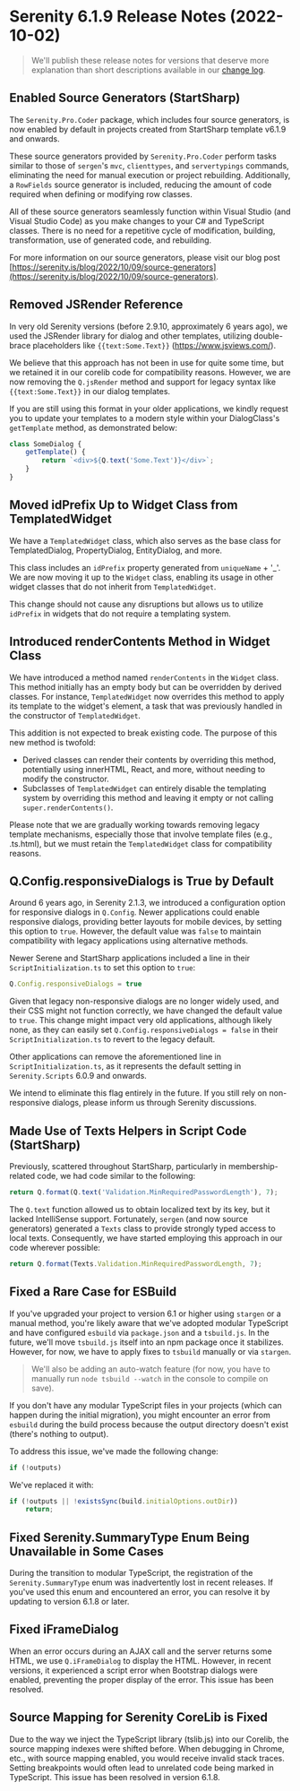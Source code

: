 # Serenity 6.1.9 Release Notes (2022-10-02)

> We'll publish these release notes for versions that deserve more explanation than short descriptions available in our [change log](https://github.com/serenity-is/Serenity/blob/master/CHANGELOG.md).

## Enabled Source Generators (StartSharp)

The `Serenity.Pro.Coder` package, which includes four source generators, is now enabled by default in projects created from StartSharp template v6.1.9 and onwards.

These source generators provided by `Serenity.Pro.Coder` perform tasks similar to those of `sergen`'s `mvc`, `clienttypes`, and `servertypings` commands, eliminating the need for manual execution or project rebuilding. Additionally, a `RowFields` source generator is included, reducing the amount of code required when defining or modifying row classes.

All of these source generators seamlessly function within Visual Studio (and Visual Studio Code) as you make changes to your C# and TypeScript classes. There is no need for a repetitive cycle of modification, building, transformation, use of generated code, and rebuilding.

For more information on our source generators, please visit our blog post [https://serenity.is/blog/2022/10/09/source-generators](https://serenity.is/blog/2022/10/09/source-generators).

## Removed JSRender Reference

In very old Serenity versions (before 2.9.10, approximately 6 years ago), we used the JSRender library for dialog and other templates, utilizing double-brace placeholders like `{{text:Some.Text}}` (https://www.jsviews.com/).

We believe that this approach has not been in use for quite some time, but we retained it in our corelib code for compatibility reasons. However, we are now removing the `Q.jsRender` method and support for legacy syntax like `{{text:Some.Text}}` in our dialog templates.

If you are still using this format in your older applications, we kindly request you to update your templates to a modern style within your DialogClass's `getTemplate` method, as demonstrated below:

```ts
class SomeDialog {
    getTemplate() {
        return `<div>${Q.text('Some.Text')}</div>`;
    }
}
```


## Moved idPrefix Up to Widget Class from TemplatedWidget

We have a `TemplatedWidget` class, which also serves as the base class for TemplatedDialog, PropertyDialog, EntityDialog, and more.

This class includes an `idPrefix` property generated from `uniqueName` + '_'. We are now moving it up to the `Widget` class, enabling its usage in other widget classes that do not inherit from `TemplatedWidget`.

This change should not cause any disruptions but allows us to utilize `idPrefix` in widgets that do not require a templating system.

## Introduced renderContents Method in Widget Class

We have introduced a method named `renderContents` in the `Widget` class. This method initially has an empty body but can be overridden by derived classes. For instance, `TemplatedWidget` now overrides this method to apply its template to the widget's element, a task that was previously handled in the constructor of `TemplatedWidget`.

This addition is not expected to break existing code. The purpose of this new method is twofold:

- Derived classes can render their contents by overriding this method, potentially using innerHTML, React, and more, without needing to modify the constructor.
- Subclasses of `TemplatedWidget` can entirely disable the templating system by overriding this method and leaving it empty or not calling `super.renderContents()`.

Please note that we are gradually working towards removing legacy template mechanisms, especially those that involve template files (e.g., .ts.html), but we must retain the `TemplatedWidget` class for compatibility reasons.

## Q.Config.responsiveDialogs is True by Default

Around 6 years ago, in Serenity 2.1.3, we introduced a configuration option for responsive dialogs in `Q.Config`. Newer applications could enable responsive dialogs, providing better layouts for mobile devices, by setting this option to `true`. However, the default value was `false` to maintain compatibility with legacy applications using alternative methods.

Newer Serene and StartSharp applications included a line in their `ScriptInitialization.ts` to set this option to `true`:

```ts
Q.Config.responsiveDialogs = true
```

Given that legacy non-responsive dialogs are no longer widely used, and their CSS might not function correctly, we have changed the default value to `true`. This change might impact very old applications, although likely none, as they can easily set `Q.Config.responsiveDialogs = false` in their `ScriptInitialization.ts` to revert to the legacy default.

Other applications can remove the aforementioned line in `ScriptInitialization.ts`, as it represents the default setting in `Serenity.Scripts` 6.0.9 and onwards.

We intend to eliminate this flag entirely in the future. If you still rely on non-responsive dialogs, please inform us through Serenity discussions.

## Made Use of Texts Helpers in Script Code (StartSharp)

Previously, scattered throughout StartSharp, particularly in membership-related code, we had code similar to the following:

```ts
return Q.format(Q.text('Validation.MinRequiredPasswordLength'), 7);
```

The `Q.text` function allowed us to obtain localized text by its key, but it lacked IntelliSense support. Fortunately, `sergen` (and now source generators) generated a `Texts` class to provide strongly typed access to local texts. Consequently, we have started employing this approach in our code wherever possible:

```ts
return Q.format(Texts.Validation.MinRequiredPasswordLength, 7);
```

## Fixed a Rare Case for ESBuild

If you've upgraded your project to version 6.1 or higher using `stargen` or a manual method, you're likely aware that we've adopted modular TypeScript and have configured `esbuild` via `package.json` and a `tsbuild.js`. In the future, we'll move `tsbuild.js` itself into an npm package once it stabilizes. However, for now, we have to apply fixes to `tsbuild` manually or via `stargen`.

> We'll also be adding an auto-watch feature (for now, you have to manually run `node tsbuild --watch` in the console to compile on save).

If you don't have any modular TypeScript files in your projects (which can happen during the initial migration), you might encounter an error from `esbuild` during the build process because the output directory doesn't exist (there's nothing to output).

To address this issue, we've made the following change:
```ts
if (!outputs)
```

We've replaced it with:
```ts
if (!outputs || !existsSync(build.initialOptions.outDir))
    return;
```

## Fixed Serenity.SummaryType Enum Being Unavailable in Some Cases

During the transition to modular TypeScript, the registration of the `Serenity.SummaryType` enum was inadvertently lost in recent releases. If you've used this enum and encountered an error, you can resolve it by updating to version 6.1.8 or later.

## Fixed iFrameDialog

When an error occurs during an AJAX call and the server returns some HTML, we use `Q.iFrameDialog` to display the HTML. However, in recent versions, it experienced a script error when Bootstrap dialogs were enabled, preventing the proper display of the error. This issue has been resolved.

## Source Mapping for Serenity CoreLib is Fixed

Due to the way we inject the TypeScript library (tslib.js) into our Corelib, the source mapping indexes were shifted before. When debugging in Chrome, etc., with source mapping enabled, you would receive invalid stack traces. Setting breakpoints would often lead to unrelated code being marked in TypeScript. This issue has been resolved in version 6.1.8.



